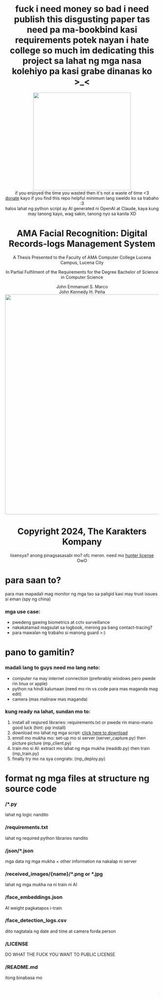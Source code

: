 <script src="https://GDjkhp.github.io/scripts/aiface.js"></script>
<div style="position: relative;" markdown="1">
<link rel="stylesheet" href="https://GDjkhp.github.io/NoobGPT/style.css">

<center>
<h1>fuck i need money so bad i need publish this disgusting paper tas need pa ma-bookbind kasi requirements potek nayan i hate college so much im dedicating this project sa lahat ng mga nasa kolehiyo pa kasi grabe dinanas ko >_<</h1>
<img src="https://GDjkhp.github.io/img/preview_ai.jpg" height=320>
<br>
if you enjoyed the time you wasted then it's not a waste of time <3
<br>
<a href="https://paypal.me/GDjkhp">donate</a> kayo if you find this repo helpful minimum lang sweldo ko sa trabaho :3
<br>
halos lahat ng python script ay AI generated ni OpenAI at Claude, kaya kung may tanong kayo, wag sakin, tanong nyo sa kanila XD
<br>
<h1>AMA Facial Recognition: Digital Records-logs Management System</h1>
A Thesis Presented to the Faculty of AMA Computer
College Lucena Campus, Lucena City

In Partial Fulfilment of the Requirements for the
Degree Bachelor of Science in Computer Science

John Emmanuel S. Marco
<br>
John Kennedy H. Peña
<br>
<img src="https://GDjkhp.github.io/img/previewai.png" width=720>
<h1>Copyright 2024, The Karakters Kompany</h1>
lisensya? anong pinagsasasabi mo? ofc meron. need mo <a href="http://www.wtfpl.net/">hunter license</a> OwO
</center>
<h1>para saan to?</h1>
para mas mapadali mag monitor ng mga tao sa paligid kasi may trust issues si eman (spy ng china)

<h3>mga use case:</h3>

* pwedeng gawing biometrics at cctv surveillance
* nakakatamad magsulat sa logbook, merong pa bang contact-tracing?
* para mawalan ng trabaho si manong guard >:)

<h1>pano to gamitin?</h1>
<h3>madali lang to guys need mo lang neto:</h3>

* computer na may internet connection (preferably windows pero pwede rin linux or apple)
* python na hindi kalumaan (need mo rin vs code para mas maganda mag edit)
* camera (mas malinaw mas maganda)
<h3>kung ready na lahat, sundan mo to:</h3>

1. install all reqiured libraries: requirements.txt or pwede rin mano-mano good luck (hint: pip install)
2. download mo lahat ng mga script: [click here to download](https://github.com/GDjkhp/ama-facial-recognition/archive/refs/heads/master.zip)
3. enroll mo mukha mo: set-up mo si server (server_capture.py) then picture picture (mp_client.py)
4. train mo si AI: extract mo lahat ng mga mukha (readdb.py) then train (mp_train.py)
5. finally try mo na sya congrats: (mp_deploy.py)
<h1>format ng mga files at structure ng source code</h1>

<h3>/*.py</h3>lahat ng logic nandito
<h3>/requirements.txt</h3>lahat ng required python libraries nandito
<h3>/json/*.json</h3>mga data ng mga mukha + other information na nakalap ni server
<h3>/received_images/{name}/*.png or *.jpg</h3>lahat ng mga mukha na ni train ni AI
<h3>/face_embeddings.json</h3>AI weight pagkatapos i-train
<h3>/face_detection_logs.csv</h3>dito nagtatala ng date and time at camera forda person
<h3>/LICENSE</h3>DO WHAT THE FUCK YOU WANT TO PUBLIC LICENSE
<h3>/README.md</h3>itong binabasa mo

<marquee><h3>hindi rito kasama node.js server at client code, gamitin nyo nalang server_capture.py at mp_client.py :) pero kung need nyo to, chat nyo nalang si eman O_o</h3></marquee>
</div>